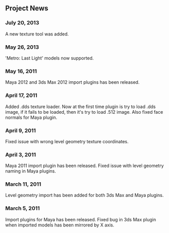 ## Project News ##

### July 20, 2013 ###
A new texture tool was added.

### May 26, 2013 ###
'Metro: Last Light' models now supported.

### May 16, 2011 ###
Maya 2012 and 3ds Max 2012 import plugins has been released.

### April 17, 2011 ###
Added .dds texture loader. Now at the first time plugin is try to load .dds image, if it fails to be loaded, then it's try to load .512 image. Also fixed face normals for Maya plugin.

### April 9, 2011 ###
Fixed issue with wrong level geometry texture coordinates.

### April 3, 2011 ###
Maya 2011 import plugin has been released. Fixed issue with level geometry naming in Maya plugins.

### March 11, 2011 ###
Level geometry import has been added for both 3ds Max and Maya plugins.

### March 5, 2011 ###
Import plugins for Maya has been released. Fixed bug in 3ds Max plugin when imported models has been mirrored by X axis.